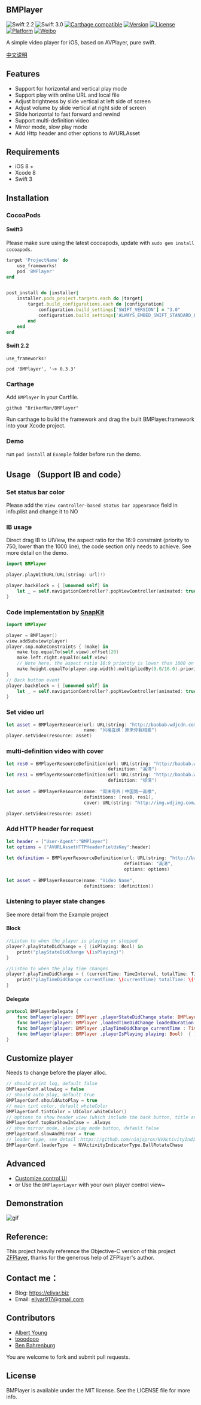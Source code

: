 ## BMPlayer

![Swift 2.2](https://img.shields.io/badge/Swift-2.2-orange.svg?style=flat)
![Swift 3.0](https://img.shields.io/badge/Swift-3.0-brightgreen.svg?style=flat)
[![Carthage compatible](https://img.shields.io/badge/Carthage-compatible-4BC51D.svg?style=flat)](https://github.com/Carthage/Carthage)
[![Version](https://img.shields.io/cocoapods/v/BMPlayer.svg?style=flat)](http://cocoapods.org/pods/BMPlayer)
[![License](https://img.shields.io/cocoapods/l/BMPlayer.svg?style=flat)](http://cocoapods.org/pods/BMPlayer)
[![Platform](https://img.shields.io/cocoapods/p/BMPlayer.svg?style=flat)](http://cocoapods.org/pods/BMPlayer)
[![Weibo](https://img.shields.io/badge/%E5%BE%AE%E5%8D%9A-%40%E8%89%BE%E5%8A%9B%E4%BA%9A%E5%B0%94-yellow.svg?style=flat)](http://weibo.com/536445669)

A simple video player for iOS, based on AVPlayer, pure swift.

[中文说明](https://github.com/BrikerMan/BMPlayer/blob/master/README.zh.md)

## Features
- Support for horizontal and vertical play mode
- Support play with online URL and local file
- Adjust brightness by slide vertical at left side of screen
- Adjust volume by slide vertical at right side of screen
- Slide horizontal to fast forward and rewind
- Support multi-definition video
- Mirror mode, slow play mode
- Add Http header and other options to AVURLAsset

## Requirements
- iOS 8 +
- Xcode 8 
- Swift 3

## Installation
### CocoaPods

#### Swift3
Please make sure using the latest cocoapods, update with `sudo gem install cocoapods`.

```ruby
target 'ProjectName' do
    use_frameworks!
    pod 'BMPlayer'
end


post_install do |installer|
    installer.pods_project.targets.each do |target|
        target.build_configurations.each do |configuration|
            configuration.build_settings['SWIFT_VERSION'] = "3.0"
            configuration.build_settings['ALWAYS_EMBED_SWIFT_STANDARD_LIBRARIES'] = 'NO'
        end
    end
end
```

#### Swift 2.2 
```
use_frameworks!

pod 'BMPlayer', '~> 0.3.3'
```

### Carthage
Add `BMPlayer` in your Cartfile.
```
github "BrikerMan/BMPlayer"
```
Run carthage to build the framework and drag the built BMPlayer.framework into your Xcode project.
### Demo
run `pod install` at `Example` folder before run the demo.

## Usage （Support IB and code）

### Set status bar color

Please add the `View controller-based status bar appearance` field in info.plist and change it to NO

### IB usage
Direct drag IB to UIView, the aspect ratio for the 16:9 constraint (priority to 750, lower than the 1000 line), the code section only needs to achieve. See more detail on the demo.

```swift
import BMPlayer

player.playWithURL(URL(string: url)!)

player.backBlock = { [unowned self] in
    let _ = self.navigationController?.popViewController(animated: true)
}
```

### Code implementation by [SnapKit](https://github.com/SnapKit/SnapKit)

```swift
import BMPlayer

player = BMPlayer()
view.addSubview(player)
player.snp.makeConstraints { (make) in
    make.top.equalTo(self.view).offset(20)
    make.left.right.equalTo(self.view)
    // Note here, the aspect ratio 16:9 priority is lower than 1000 on the line, because the 4S iPhone aspect ratio is not 16:9
    make.height.equalTo(player.snp.width).multipliedBy(9.0/16.0).priority(750)
}
// Back button event
player.backBlock = { [unowned self] in
    let _ = self.navigationController?.popViewController(animated: true)
}
```

### Set video url

```swift
let asset = BMPlayerResource(url: URL(string: "http://baobab.wdjcdn.com/14525705791193.mp4")!,
                             name: "风格互换：原来你我相爱")
player.setVideo(resource: asset)
```

### multi-definition video with cover

```swift
let res0 = BMPlayerResourceDefinition(url: URL(string: "http://baobab.wdjcdn.com/1457162012752491010143.mp4")!,
                                      definition: "高清")
let res1 = BMPlayerResourceDefinition(url: URL(string: "http://baobab.wdjcdn.com/1457162012752491010143.mp4")!,
                                      definition: "标清")
   
let asset = BMPlayerResource(name: "周末号外丨中国第一高楼",
                             definitions: [res0, res1],
                             cover: URL(string: "http://img.wdjimg.com/image/video/447f973848167ee5e44b67c8d4df9839_0_0.jpeg"))

player.setVideo(resource: asset)
```

### Add HTTP header for request

```swift
let header = ["User-Agent":"BMPlayer"]
let options = ["AVURLAssetHTTPHeaderFieldsKey":header]
  
let definition = BMPlayerResourceDefinition(url: URL(string: "http://baobab.wdjcdn.com/1457162012752491010143.mp4")!,
                                            definition: "高清",
                                            options: options)
  
let asset = BMPlayerResource(name: "Video Name",
                             definitions: [definition])
```

### Listening to player state changes
See more detail from the Example project
#### Block
```swift
//Listen to when the player is playing or stopped
player?.playStateDidChange = { (isPlaying: Bool) in
    print("playStateDidChange \(isPlaying)")
}

//Listen to when the play time changes
player?.playTimeDidChange = { (currentTime: TimeInterval, totalTime: TimeInterval) in
    print("playTimeDidChange currentTime: \(currentTime) totalTime: \(totalTime)")
}
```

#### Delegate
```swift
protocol BMPlayerDelegate {
    func bmPlayer(player: BMPlayer ,playerStateDidChange state: BMPlayerState) { }
    func bmPlayer(player: BMPlayer ,loadedTimeDidChange loadedDuration: TimeInterval, totalDuration: TimeInterval)  { }
    func bmPlayer(player: BMPlayer ,playTimeDidChange currentTime : TimeInterval, totalTime: TimeInterval)  { }
    func bmPlayer(player: BMPlayer ,playerIsPlaying playing: Bool)  { }
}
```
## Customize player
Needs to change before the player alloc.

```swift
// should print log, default false
BMPlayerConf.allowLog = false
// should auto play, default true
BMPlayerConf.shouldAutoPlay = true
// main tint color, default whiteColor
BMPlayerConf.tintColor = UIColor.whiteColor()
// options to show header view (which include the back button, title and definition change button) , default .Always，options: .Always, .HorizantalOnly and .None
BMPlayerConf.topBarShowInCase = .Always
// show mirror mode, slow play mode button, default false
BMPlayerConf.slowAndMirror = true
// loader type, see detail：https://github.com/ninjaprox/NVActivityIndicatorView
BMPlayerConf.loaderType  = NVActivityIndicatorType.BallRotateChase
```

## Advanced
- [Customize control UI](https://eliyar.biz/custom-player-ui-with-bmplayer/)
- or Use the `BMPlayerLayer` with your own player control view~

## Demonstration
![gif](https://github.com/BrikerMan/resources/raw/master/BMPlayer/demo.gif)

## Reference:
This project heavily reference the Objective-C version of this project [ZFPlayer](https://github.com/renzifeng/ZFPlayer), thanks for the generous help of ZFPlayer's author.

## Contact me：
- Blog: https://eliyar.biz
- Email: eliyar917@gmail.com

## Contributors
- [Albert Young](https://github.com/cedared)
- [tooodooo](https://github.com/tooodooo)
- [Ben Bahrenburg](https://github.com/benbahrenburg)

You are welcome to fork and submit pull requests.

## License
BMPlayer is available under the MIT license. See the LICENSE file for more info.


